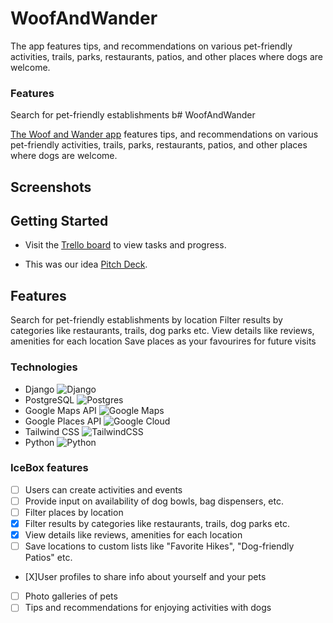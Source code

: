 # WoofAndWander
The app features tips, and recommendations on various pet-friendly activities, trails, parks, restaurants, patios, and other places where dogs are welcome.

### Features
Search for pet-friendly establishments b# WoofAndWander

[The Woof and Wander app](https://woofandwander-bf1fe9421e1f.herokuapp.com/) features tips, and recommendations on various pet-friendly activities, trails, parks, restaurants, patios, and other places where dogs are welcome.

## Screenshots


## Getting Started

- Visit the [Trello board](https://trello.com/b/fweFLvEm/woof-wander) to view tasks and progress.

- This was our idea [Pitch Deck](https://www.canva.com/design/DAFp4qZSUjQ/f8v0nU1umbpiq07k-k1-Gg/edit?utm_source=shareButton&utm_medium=email&utm_campaign=designshare).

## Features
Search for pet-friendly establishments by location
Filter results by categories like restaurants, trails, dog parks etc.
View details like reviews, amenities for each location
Save places as your favourires for future visits


### Technologies
- Django ![Django](https://img.shields.io/badge/django-%23092E20.svg?style=for-the-badge&logo=django&logoColor=white)
- PostgreSQL ![Postgres](https://img.shields.io/badge/postgres-%23316192.svg?style=for-the-badge&logo=postgresql&logoColor=white) 
- Google Maps API ![Google Maps](https://img.shields.io/badge/Google%20Maps-4285F4?style=for-the-badge&logo=google%20maps&logoColor=white)
- Google Places API ![Google Cloud](https://img.shields.io/badge/Google%20Cloud-4285F4?style=for-the-badge&logo=google-cloud&logoColor=white)
- Tailwind CSS ![TailwindCSS](https://img.shields.io/badge/tailwindcss-%2338B2AC.svg?style=for-the-badge&logo=tailwind-css&logoColor=white)
- Python ![Python](https://img.shields.io/badge/python-3670A0?style=for-the-badge&logo=python&logoColor=ffdd54)


### IceBox features

- [ ] Users can create activities and events
- [ ] Provide input on availability of dog bowls, bag dispensers, etc.
- [ ] Filter places by location
- [X] Filter results by categories like restaurants, trails, dog parks etc.
- [X] View details like reviews, amenities for each location
- [ ] Save locations to custom lists like "Favorite Hikes", "Dog-friendly Patios" etc.
- [X]User profiles to share info about yourself and your pets
- [ ] Photo galleries of pets
- [ ] Tips and recommendations for enjoying activities with dogs
